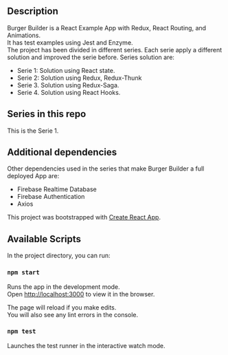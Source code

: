 ## Description

Burger Builder is a React Example App with Redux, React Routing, and Animations.<br>
It has test examples using Jest and Enzyme.<br>
The project has been divided in different series. Each serie apply a different solution and improved the serie before.
Series solution are:
- Serie 1: Solution using React state.
- Serie 2: Solution using Redux, Redux-Thunk
- Serie 3. Solution using Redux-Saga.
- Serie 4. Solution using React Hooks.

## Series in this repo
This is the Serie 1.

## Additional dependencies
Other dependencies used in the series that make Burger Builder a full deployed App are:
- Firebase Realtime Database
- Firebase Authentication
- Axios

This project was bootstrapped with [Create React App](https://github.com/facebookincubator/create-react-app).

## Available Scripts

In the project directory, you can run:

### `npm start`

Runs the app in the development mode.<br>
Open [http://localhost:3000](http://localhost:3000) to view it in the browser.

The page will reload if you make edits.<br>
You will also see any lint errors in the console.

### `npm test`

Launches the test runner in the interactive watch mode.

